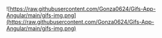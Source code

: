 ![https://raw.githubusercontent.com/Gonza0624/Gifs-App-Angular/main/gifs-img.png](https://raw.githubusercontent.com/Gonza0624/Gifs-App-Angular/main/gifs-img.png) 
